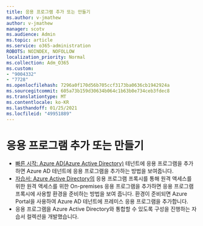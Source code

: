 ```yaml
---
title: 응용 프로그램 추가 또는 만들기
ms.author: v-jmathew
author: v-jmathew
manager: scotv
ms.audience: Admin
ms.topic: article
ms.service: o365-administration
ROBOTS: NOINDEX, NOFOLLOW
localization_priority: Normal
ms.collection: Adm_O365
ms.custom:
- "9004332"
- "7728"
ms.openlocfilehash: 7296a0f170d56b705ccf3173ba0636cb1942924a
ms.sourcegitcommit: 605a73b159d30634b064c1b63b0e734ceb3fdec8
ms.translationtype: MT
ms.contentlocale: ko-KR
ms.lasthandoff: 01/25/2021
ms.locfileid: "49951889"
---
```

# <a name="adding-or-creating-an-application"></a>응용 프로그램 추가 또는 만들기

- [빠른 시작: Azure AD(Azure Active Directory)](https://docs.microsoft.com/azure/active-directory/manage-apps/add-application-portal) 테넌트에 응용 프로그램을 추가하면 Azure AD 테넌트에 응용 프로그램을 추가하는 방법을 보여줍니다.
- [자습서: Azure Active Directory의](https://docs.microsoft.com/azure/active-directory/manage-apps/application-proxy-add-on-premises-application) 응용 프로그램 프록시를 통해 원격 액세스를 위한 원격 액세스를 위한 On-premises 응용 프로그램을 추가하면 응용 프로그램 프록시에 사용할 환경을 준비하는 방법을 보여 줍니다. 환경이 준비되면 Azure Portal을 사용하여 Azure AD 테넌트에 프레미스 응용 프로그램을 추가합니다.
- 응용 프로그램을 Azure Active Directory와 통합할 [](https://docs.microsoft.com/azure/active-directory/saas-apps/tutorial-list) 수 있도록 구성을 진행하는 자습서 컬렉션을 개발했습니다.
